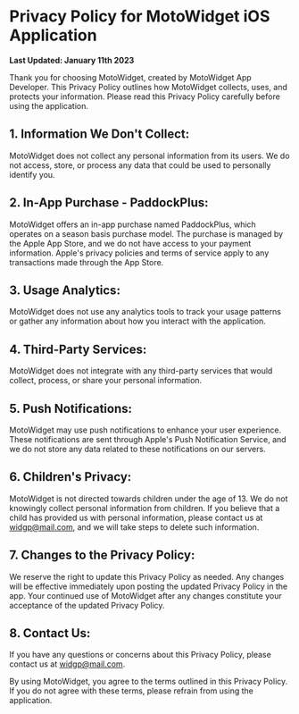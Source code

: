 # Privacy Policy for MotoWidget iOS Application

**Last Updated: January 11th 2023**

Thank you for choosing MotoWidget, created by MotoWidget App Developer. This Privacy Policy outlines how MotoWidget collects, uses, and protects your information. Please read this Privacy Policy carefully before using the application.

## 1. Information We Don't Collect:
MotoWidget does not collect any personal information from its users. We do not access, store, or process any data that could be used to personally identify you.

## 2. In-App Purchase - PaddockPlus:
MotoWidget offers an in-app purchase named PaddockPlus, which operates on a season basis purchase model. The purchase is managed by the Apple App Store, and we do not have access to your payment information. Apple's privacy policies and terms of service apply to any transactions made through the App Store.

## 3. Usage Analytics:
MotoWidget does not use any analytics tools to track your usage patterns or gather any information about how you interact with the application.

## 4. Third-Party Services:
MotoWidget does not integrate with any third-party services that would collect, process, or share your personal information.

## 5. Push Notifications:
MotoWidget may use push notifications to enhance your user experience. These notifications are sent through Apple's Push Notification Service, and we do not store any data related to these notifications on our servers.

## 6. Children's Privacy:
MotoWidget is not directed towards children under the age of 13. We do not knowingly collect personal information from children. If you believe that a child has provided us with personal information, please contact us at widgp@mail.com, and we will take steps to delete such information.

## 7. Changes to the Privacy Policy:
We reserve the right to update this Privacy Policy as needed. Any changes will be effective immediately upon posting the updated Privacy Policy in the app. Your continued use of MotoWidget after any changes constitute your acceptance of the updated Privacy Policy.

## 8. Contact Us:
If you have any questions or concerns about this Privacy Policy, please contact us at widgp@mail.com.

By using MotoWidget, you agree to the terms outlined in this Privacy Policy. If you do not agree with these terms, please refrain from using the application.

